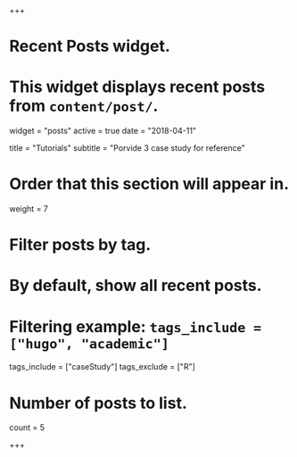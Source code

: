 +++
# Recent Posts widget.
# This widget displays recent posts from `content/post/`.
widget = "posts"
active = true
date = "2018-04-11"

title = "Tutorials"
subtitle = "Porvide 3 case study for reference"


# Order that this section will appear in.
weight = 7

# Filter posts by tag.
#  By default, show all recent posts.
#  Filtering example: `tags_include = ["hugo", "academic"]`
tags_include = ["caseStudy"]
tags_exclude = ["R"]

# Number of posts to list.
count = 5

+++

